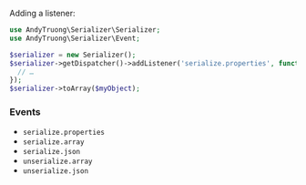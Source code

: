 Adding a listener:

```php
use AndyTruong\Serializer\Serializer;
use AndyTruong\Serializer\Event;

$serializer = new Serializer();
$serializer->getDispatcher()->addListener('serialize.properties', function(Event $event) {
  // …
});
$serializer->toArray($myObject);
```

### Events

- `serialize.properties`
- `serialize.array`
- `serialize.json`
- `unserialize.array`
- `unserialize.json`
